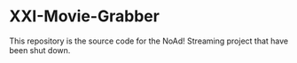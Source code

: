 # XXI-Movie-Grabber
This repository is the source code for the NoAd! Streaming project that have been shut down.
